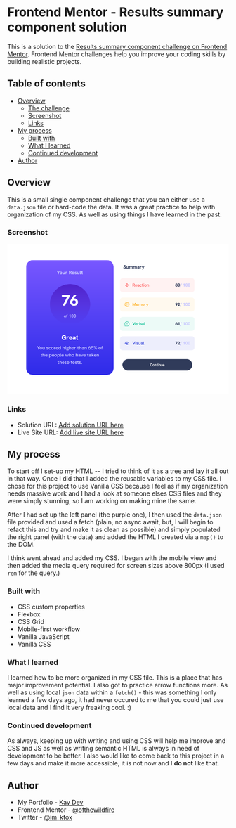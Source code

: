 # Frontend Mentor - Results summary component solution

This is a solution to the
[Results summary component challenge on Frontend Mentor](https://www.frontendmentor.io/challenges/results-summary-component-CE_K6s0maV).
Frontend Mentor challenges help you improve your coding skills by building
realistic projects.

## Table of contents

- [Overview](#overview)
  - [The challenge](#the-challenge)
  - [Screenshot](#screenshot)
  - [Links](#links)
- [My process](#my-process)
  - [Built with](#built-with)
  - [What I learned](#what-i-learned)
  - [Continued development](#continued-development)
- [Author](#author)

## Overview

This is a small single component challenge that you can either use a `data.json`
file or hard-code the data. It was a great practice to help with organization of
my CSS. As well as using things I have learned in the past.

### Screenshot

![A screenshot of my solution in the desktop mode.](./screenshots/desktopv2_ss.png)

### Links

- Solution URL:
  [Add solution URL here](https://github.com/ofthewildfire/Results-SummaryJSON-Frontendmentor)
- Live Site URL:
  [Add live site URL here](https://results-summary-json-frontendmentor.vercel.app/)

## My process

To start off I set-up my HTML -- I tried to think of it as a tree and lay it all
out in that way. Once I did that I added the reusable variables to my CSS file.
I chose for this project to use Vanilla CSS because I feel as if my organization
needs massive work and I had a look at someone elses CSS files and they were
simply stunning, so I am working on making mine the same.

After I had set up the left panel (the purple one), I then used the `data.json`
file provided and used a fetch (plain, no async await, but, I will begin to
refact this and try and make it as clean as possible) and simply populated the
right panel (with the data) and added the HTML I created via a `map()` to the
DOM.

I think went ahead and added my CSS. I began with the mobile view and then added
the media query required for screen sizes above 800px (I used `rem` for the
query.)

### Built with

- CSS custom properties
- Flexbox
- CSS Grid
- Mobile-first workflow
- Vanilla JavaScript
- Vanilla CSS

### What I learned

I learned how to be more organized in my CSS file. This is a place that has
major improvement potential. I also got to practice arrow functions more. As
well as using local `json` data within a `fetch()` - this was something I only
learned a few days ago, it had never occured to me that you could just use local
data and I find it very freaking cool. :)

### Continued development

As always, keeping up with writing and using CSS will help me improve and CSS
and JS as well as writing semantic HTML is always in need of development to be
better. I also would like to come back to this project in a few days and make it
more accessible, it is not now and I **do not** like that.

## Author

- My Portfolio - [Kay Dev](https://www.kaydev.netlify.com)
- Frontend Mentor -
  [@ofthewildfire](https://www.frontendmentor.io/profile/ofthewildfire)
- Twitter - [@im_kfox](https://www.twitter.com/im_kfox)
